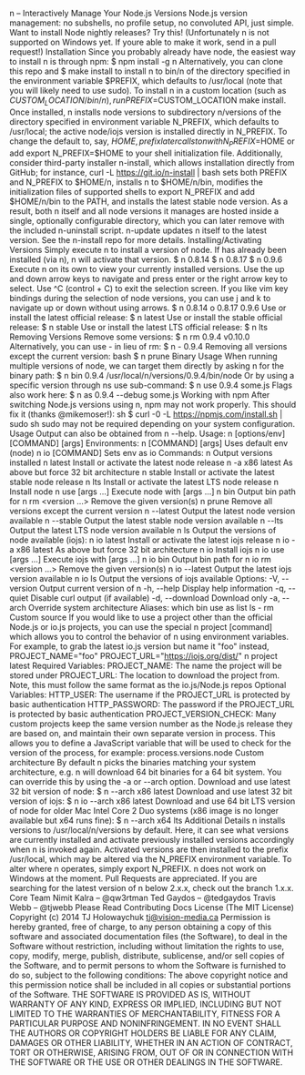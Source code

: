 n – Interactively Manage Your Node.js Versions Node.js version management: no subshells, no profile setup, no convoluted API, just simple. Want to install Node nightly releases? Try this! (Unfortunately n is not supported on Windows yet. If youre able to make it work, send in a pull request!) Installation Since you probably already have node, the easiest way to install n is through npm: $ npm install -g n Alternatively, you can clone this repo and $ make install to install n to bin/n of the directory specified in the environment variable $PREFIX, which defaults to /usr/local (note that you will likely need to use sudo). To install n in a custom location (such as $CUSTOM_LOCATION/bin/n), run PREFIX=$CUSTOM_LOCATION make install. Once installed, n installs node versions to subdirectory n/versions of the directory specified in environment variable N_PREFIX, which defaults to /usr/local; the active node/iojs version is installed directly in N_PREFIX. To change the default to, say, $HOME, prefix later calls to n with N_PREFIX=$HOME or add export N_PREFIX=$HOME to your shell initialization file. Additionally, consider third-party installer n-install, which allows installation directly from GitHub; for instance, curl -L https://git.io/n-install | bash sets both PREFIX and N_PREFIX to $HOME/n, installs n to $HOME/n/bin, modifies the initialization files of supported shells to export N_PREFIX and add $HOME/n/bin to the PATH, and installs the latest stable node version. As a result, both n itself and all node versions it manages are hosted inside a single, optionally configurable directory, which you can later remove with the included n-uninstall script. n-update updates n itself to the latest version. See the n-install repo for more details. Installing/Activating Versions Simply execute n <version> to install a version of node. If <version> has already been installed (via n), n will activate that version. $ n 0.8.14 $ n 0.8.17 $ n 0.9.6 Execute n on its own to view your currently installed versions. Use the up and down arrow keys to navigate and press enter or the right arrow key to select. Use ^C (control + C) to exit the selection screen. If you like vim key bindings during the selection of node versions, you can use j and k to navigate up or down without using arrows. $ n 0.8.14 ο 0.8.17 0.9.6 Use or install the latest official release: $ n latest Use or install the stable official release: $ n stable Use or install the latest LTS official release: $ n lts Removing Versions Remove some versions: $ n rm 0.9.4 v0.10.0 Alternatively, you can use - in lieu of rm: $ n - 0.9.4 Removing all versions except the current version: bash $ n prune Binary Usage When running multiple versions of node, we can target them directly by asking n for the binary path: $ n bin 0.9.4 /usr/local/n/versions/0.9.4/bin/node Or by using a specific version through ns use sub-command: $ n use 0.9.4 some.js Flags also work here: $ n as 0.9.4 --debug some.js Working with npm After switching Node.js versions using n, npm may not work properly. This should fix it (thanks @mikemoser!): sh $ curl -0 -L https://npmjs.com/install.sh | sudo sh sudo may not be required depending on your system configuration. Usage Output can also be obtained from n --help. Usage: n [options/env] [COMMAND] [args] Environments: n [COMMAND] [args] Uses default env (node) n io [COMMAND] Sets env as io Commands: n Output versions installed n latest Install or activate the latest node release n -a x86 latest As above but force 32 bit architecture n stable Install or activate the latest stable node release n lts Install or activate the latest LTS node release n <version> Install node <version> n use <version> [args ...] Execute node <version> with [args ...] n bin <version> Output bin path for <version> n rm <version ...> Remove the given version(s) n prune Remove all versions except the current version n --latest Output the latest node version available n --stable Output the latest stable node version available n --lts Output the latest LTS node version available n ls Output the versions of node available (iojs): n io latest Install or activate the latest iojs release n io -a x86 latest As above but force 32 bit architecture n io <version> Install iojs <version> n io use <version> [args ...] Execute iojs <version> with [args ...] n io bin <version> Output bin path for <version> n io rm <version ...> Remove the given version(s) n io --latest Output the latest iojs version available n io ls Output the versions of iojs available Options: -V, --version Output current version of n -h, --help Display help information -q, --quiet Disable curl output (if available) -d, --download Download only -a, --arch Override system architecture Aliases: which bin use as list ls - rm Custom source If you would like to use a project other than the official Node.js or io.js projects, you can use the special n project [command] which allows you to control the behavior of n using environment variables. For example, to grab the latest io.js version but name it "foo" instead, PROJECT_NAME="foo" PROJECT_URL="https://iojs.org/dist/" n project latest Required Variables: PROJECT_NAME: The name the project will be stored under PROJECT_URL: The location to download the project from. Note, this must follow the same format as the io.js/Node.js repos Optional Variables: HTTP_USER: The username if the PROJECT_URL is protected by basic authentication HTTP_PASSWORD: The password if the PROJECT_URL is protected by basic authentication PROJECT_VERSION_CHECK: Many custom projects keep the same version number as the Node.js release they are based on, and maintain their own separate version in process. This allows you to define a JavaScript variable that will be used to check for the version of the process, for example: process.versions.node Custom architecture By default n picks the binaries matching your system architecture, e.g. n will download 64 bit binaries for a 64 bit system. You can override this by using the -a or --arch option. Download and use latest 32 bit version of node: $ n --arch x86 latest Download and use latest 32 bit version of iojs: $ n io --arch x86 latest Download and use 64 bit LTS version of node for older Mac Intel Core 2 Duo systems (x86 image is no longer available but x64 runs fine): $ n --arch x64 lts Additional Details n installs versions to /usr/local/n/versions by default. Here, it can see what versions are currently installed and activate previously installed versions accordingly when n <version> is invoked again. Activated versions are then installed to the prefix /usr/local, which may be altered via the N_PREFIX environment variable. To alter where n operates, simply export N_PREFIX. n does not work on Windows at the moment. Pull Requests are appreciated. If you are searching for the latest version of n below 2.x.x, check out the branch 1.x.x. Core Team Nimit Kalra – @qw3rtman Ted Gaydos – @tedgaydos Travis Webb – @tjwebb Please Read Contributing Docs License (The MIT License) Copyright (c) 2014 TJ Holowaychuk <tj@vision-media.ca> Permission is hereby granted, free of charge, to any person obtaining a copy of this software and associated documentation files (the Software), to deal in the Software without restriction, including without limitation the rights to use, copy, modify, merge, publish, distribute, sublicense, and/or sell copies of the Software, and to permit persons to whom the Software is furnished to do so, subject to the following conditions: The above copyright notice and this permission notice shall be included in all copies or substantial portions of the Software. THE SOFTWARE IS PROVIDED AS IS, WITHOUT WARRANTY OF ANY KIND, EXPRESS OR IMPLIED, INCLUDING BUT NOT LIMITED TO THE WARRANTIES OF MERCHANTABILITY, FITNESS FOR A PARTICULAR PURPOSE AND NONINFRINGEMENT. IN NO EVENT SHALL THE AUTHORS OR COPYRIGHT HOLDERS BE LIABLE FOR ANY CLAIM, DAMAGES OR OTHER LIABILITY, WHETHER IN AN ACTION OF CONTRACT, TORT OR OTHERWISE, ARISING FROM, OUT OF OR IN CONNECTION WITH THE SOFTWARE OR THE USE OR OTHER DEALINGS IN THE SOFTWARE.